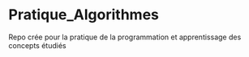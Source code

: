# Pratique_Algorithmes
Repo crée pour la pratique de la programmation et apprentissage des concepts étudiés
